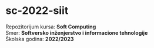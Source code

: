 # sc-2022-siit  

Repozitorijum kursa: **Soft Computing**  
Smer: **Softversko inženjerstvo i informacione tehnologije**  
Školska godina: **2022/2023**  
